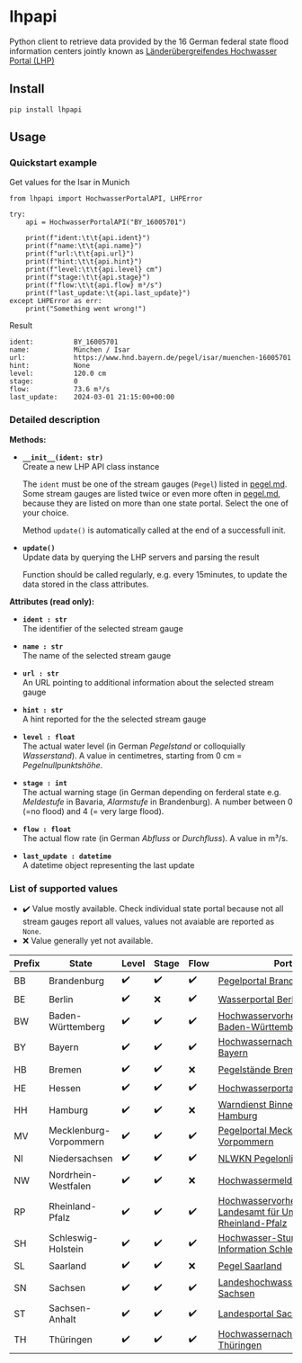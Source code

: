 # lhpapi
Python client to retrieve data provided by the 16 German federal state flood information centers jointly known as [Länderübergreifendes Hochwasser Portal (LHP)](https://www.hochwasserzentralen.de)

## Install
```
pip install lhpapi
```

## Usage

### Quickstart example
Get values for the Isar in Munich
```
from lhpapi import HochwasserPortalAPI, LHPError

try:
    api = HochwasserPortalAPI("BY_16005701")
    
    print(f"ident:\t\t{api.ident}")
    print(f"name:\t\t{api.name}")
    print(f"url:\t\t{api.url}")
    print(f"hint:\t\t{api.hint}")
    print(f"level:\t\t{api.level} cm")
    print(f"stage:\t\t{api.stage}")
    print(f"flow:\t\t{api.flow} m³/s")
    print(f"last_update:\t{api.last_update}")
except LHPError as err:
    print("Something went wrong!")
```

Result
```
ident:          BY_16005701
name:           München / Isar
url:            https://www.hnd.bayern.de/pegel/isar/muenchen-16005701
hint:           None
level:          120.0 cm
stage:          0
flow:           73.6 m³/s
last_update:    2024-03-01 21:15:00+00:00
```

### Detailed description
**Methods:**
- **`__init__(ident: str)`**  
  Create a new LHP API class instance
  
  The `ident` must be one of the stream gauges (`Pegel`) listed in [pegel.md](https://github.com/stephan192/lhpapi/blob/master/docs/pegel.md). Some stream gauges are listed twice or even more often in [pegel.md](https://github.com/stephan192/lhpapi/blob/master/docs/pegel.md), because they are listed on more than one state portal. Select the one of your choice.
  
  Method `update()` is automatically called at the end of a successfull init.

- **`update()`**  
  Update data by querying the LHP servers and parsing the result
  
  Function should be called regularly, e.g. every 15minutes, to update the data stored in the class attributes.

**Attributes (read only):**
- **`ident : str`**  
  The identifier of the selected stream gauge

- **`name : str`**  
  The name of the selected stream gauge

- **`url : str`**  
  An URL pointing to additional information about the selected stream gauge

- **`hint : str`**  
  A hint reported for the the selected stream gauge

- **`level : float`**  
  The actual water level (in German *Pegelstand* or colloquially *Wasserstand*). A value in centimetres, starting from 0 cm = *Pegelnullpunktshöhe*.
  
- **`stage : int`**  
  The actual warning stage (in German depending on ferderal state e.g. *Meldestufe* in Bavaria, *Alarmstufe* in Brandenburg). A number between 0 (=no flood) and 4 (= very large flood).

- **`flow : float`**  
  The actual flow rate (in German *Abfluss* or *Durchfluss*). A value in m³/s.

- **`last_update : datetime`**  
  A datetime object representing the last update


### List of supported values
* :heavy_check_mark: Value mostly available. Check individual state portal because not all stream gauges report all values, values not avaiable are reported as `None`.
* :x: Value generally yet not available.

| Prefix | State                  | Level              | Stage              | Flow               | Portal |
|--------|------------------------|--------------------|--------------------|--------------------|--------|
| BB     | Brandenburg            | :heavy_check_mark: | :heavy_check_mark: | :heavy_check_mark: | [Pegelportal Brandenburg](https://pegelportal.brandenburg.de) |
| BE     | Berlin                 | :heavy_check_mark: | :x:                | :heavy_check_mark: | [Wasserportal Berlin](https://wasserportal.berlin.de) |
| BW     | Baden-Württemberg      | :heavy_check_mark: | :heavy_check_mark: | :heavy_check_mark: | [Hochwasservorhersagezentrale Baden-Württemberg](https://www.hvz.baden-wuerttemberg.de) |
| BY     | Bayern                 | :heavy_check_mark: | :heavy_check_mark: | :heavy_check_mark: | [Hochwassernachrichtendienst Bayern](https://www.hnd.bayern.de) |
| HB     | Bremen                 | :heavy_check_mark: | :heavy_check_mark: | :x:                | [Pegelstände Bremen](https://geoportale.dp.dsecurecloud.de/pegelbremen) |
| HE     | Hessen                 | :heavy_check_mark: | :heavy_check_mark: | :heavy_check_mark: | [Hochwasserportal Hessen](https://www.hochwasser-hessen.de) |
| HH     | Hamburg                | :heavy_check_mark: | :heavy_check_mark: | :x:                | [Warndienst Binnenhochwasser Hamburg](https://www.wabiha.de/karte.html) |
| MV     | Mecklenburg-Vorpommern | :heavy_check_mark: | :heavy_check_mark: | :heavy_check_mark: | [Pegelportal Mecklenburg-Vorpommern](https://pegelportal-mv.de) |
| NI     | Niedersachsen          | :heavy_check_mark: | :heavy_check_mark: | :heavy_check_mark: | [NLWKN Pegelonline](https://www.pegelonline.nlwkn.niedersachsen.de) |
| NW     | Nordrhein-Westfalen    | :heavy_check_mark: | :heavy_check_mark: | :x:                | [Hochwassermeldedienst NRW](https://www.hochwasserportal.nrw.de)|
| RP     | Rheinland-Pfalz        | :heavy_check_mark: | :heavy_check_mark: | :heavy_check_mark: | [Hochwasservorhersagedienst - Landesamt für Umwelt Rheinland-Pfalz](https://hochwasser.rlp.de)|
| SH     | Schleswig-Holstein     | :heavy_check_mark: | :heavy_check_mark: | :heavy_check_mark: | [Hochwasser-Sturmflut-Information Schleswig-Holstein](https://hsi-sh.de) |
| SL     | Saarland               | :heavy_check_mark: | :heavy_check_mark: | :x:                | [Pegel Saarland](https://www.saarland.de/mukmav/DE/portale/wasser/informationen/hochwassermeldedienst/wasserstaende_warnlage/wasserstaende_warnlage_node.html) |
| SN     | Sachsen                | :heavy_check_mark: | :heavy_check_mark: | :heavy_check_mark: | [Landeshochwasserzentrum Sachsen](https://www.umwelt.sachsen.de/umwelt/infosysteme/hwims/portal/web/wasserstand-uebersicht) |
| ST     | Sachsen-Anhalt         | :heavy_check_mark: | :heavy_check_mark: | :heavy_check_mark: | [Landesportal Sachsen-Anhalt](https://hochwasservorhersage.sachsen-anhalt.de) |
| TH     | Thüringen              | :heavy_check_mark: | :heavy_check_mark: | :heavy_check_mark: | [Hochwassernachrichtenzentrale Thüringen](https://hnz.thueringen.de/hw-portal) |
